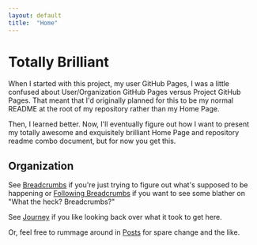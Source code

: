 ```yaml
---
layout: default
title:  "Home"
---
```


# Totally Brilliant
When I started with this project, my user GitHub Pages, I was a little confused about User/Organization GitHub Pages versus Project GitHub Pages. That meant that I'd originally planned for this to be my normal README at the root of my repository rather than my Home Page.  

Then, I learned better. Now, I'll eventually figure out how I want to present my totally awesome and exquisitely brilliant Home Page and repository readme combo document, but for now you get this.

## Organization
See [Breadcrumbs](/breadcrumbs/) if you're just trying to figure out what's supposed to be happening or [Following Breadcrumbs](following-breadcrumbs) if you want to see some blather on "What the heck? Breadcrumbs?"  

See [Journey](/breadcrumbs/journey.html) if you like looking back over what it took to get here.  

Or, feel free to rummage around in [Posts](/posts/) for spare change and the like.

